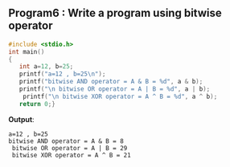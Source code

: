 ## Program6 : Write a program using bitwise operator
```c
#include <stdio.h>
int main()
{
   int a=12, b=25;
   printf("a=12 , b=25\n");
   printf("bitwise AND operator = A & B = %d", a & b);
   printf("\n bitwise OR operator = A | B = %d", a | b);
    printf("\n bitwise XOR operator = A ^ B = %d", a ^ b);
   return 0;}
```
**Output**: 
```
a=12 , b=25
bitwise AND operator = A & B = 8
 bitwise OR operator = A | B = 29
 bitwise XOR operator = A ^ B = 21
```
